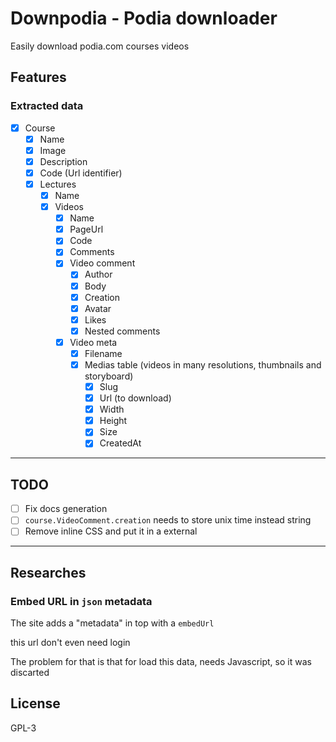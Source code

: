 # Downpodia - Podia downloader

Easily download podia.com courses videos

## Features

### **Extracted data**
- [x] Course
  - [x] Name
  - [x] Image
  - [x] Description
  - [x] Code (Url identifier)
  - [x] Lectures
    - [x] Name
    - [x] Videos
      - [x] Name
      - [x] PageUrl
      - [x] Code
      - [x] Comments
      - [x] Video comment
        - [x] Author
        - [x] Body
        - [x] Creation
        - [x] Avatar
        - [x] Likes
        - [x] Nested comments
      - [x] Video meta
        - [x] Filename
        - [x] Medias table (videos in many resolutions, thumbnails and storyboard)
          - [x] Slug
          - [x] Url (to download)
          - [x] Width
          - [x] Height
          - [x] Size
          - [x] CreatedAt

---

## TODO

- [ ] Fix docs generation
- [ ] `course.VideoComment.creation` needs to store unix time instead string
- [ ] Remove inline CSS and put it in a external

---

## Researches
<!--
### Podia website is a `Wordpress` site
If you access `/wp-admin` you get a message that your browser was been blocked.
But it doesn't

The pages uses the `storefront` script, which is a `Wordpress` theme
```html
<script src="https://cdn.podia.com/packs/js/storefront/index-b83927663680684733fc.js" data-turbo-track="reload"></script>
```

And it loads images from wp.com
-->
### Embed URL in `json` metadata
The site adds a "metadata" in top with a `embedUrl`

this url don't even need login

The problem for that is that for load this data, needs Javascript, so it was discarted

## License

GPL-3
